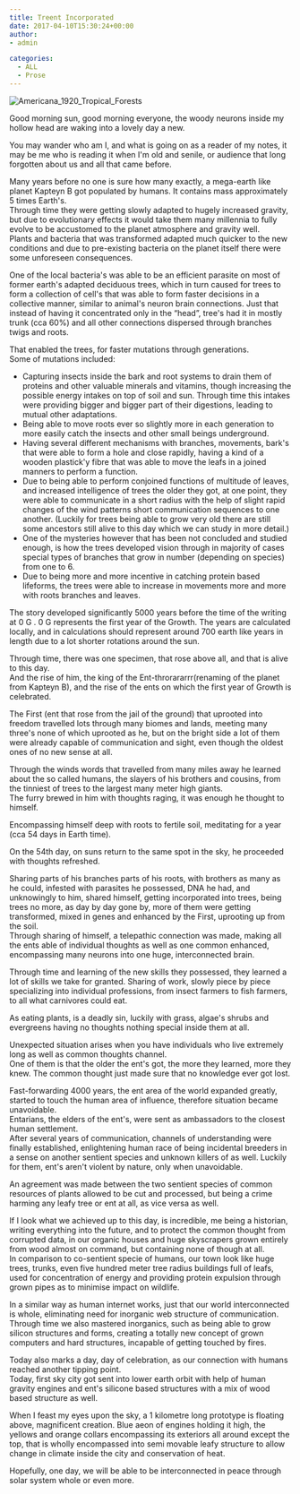 ```yaml
---
title: Treent Incorporated
date: 2017-04-10T15:30:24+00:00
author:
- admin

categories:
  - ALL
  - Prose
---
```

![Americana_1920_Tropical_Forests](posts/Americana_1920_Tropical_Forests.jpg "")

Good morning sun, good morning everyone, the woody neurons inside my hollow head are waking into a lovely day a new.

You may wander who am I, and what is going on as a reader of my notes, it may be me who is reading it when I'm old and senile, or audience that long forgotten about us and all that came before.

Many years before no one is sure how many exactly, a mega-earth like planet Kapteyn B got populated by humans. It contains mass approximately 5 times Earth's.  
Through time they were getting slowly adapted to hugely increased gravity, but due to evolutionary effects it would take them many millennia to fully evolve to be accustomed to the planet atmosphere and gravity well.  
Plants and bacteria that was transformed adapted much quicker to the new conditions and due to pre-existing bacteria on the planet itself there were some unforeseen consequences.

One of the local bacteria's was able to be an efficient parasite on most of former earth's adapted deciduous trees, which in turn caused for trees to form a collection of cell's that was able to form faster decisions in a collective manner, similar to animal's neuron brain connections. Just that instead of having it concentrated only in the &#8220;head&#8221;, tree's had it in mostly trunk (cca 60%) and all other connections dispersed through branches twigs and roots.

That enabled the trees, for faster mutations through generations.  
Some of mutations included:

  * Capturing insects inside the bark and root systems to drain them of proteins and other valuable minerals and vitamins, though increasing the possible energy intakes on top of soil and sun. Through time this intakes were providing bigger and bigger part of their digestions, leading to mutual other adaptations.
  * Being able to move roots ever so slightly more in each generation to more easily catch the insects and other small beings underground.
  * Having several different mechanisms with branches, movements, bark's that were able to form a hole and close rapidly, having a kind of a wooden plastick'y fibre that was able to move the leafs in a joined manners to perform a function.
  * Due to being able to perform conjoined functions of multitude of leaves, and increased intelligence of trees the older they got, at one point, they were able to communicate in a short radius with the help of slight rapid changes of the wind patterns short communication sequences to one another. (Luckily for trees being able to grow very old there are still some ancestors still alive to this day which we can study in more detail.)
  * One of the mysteries however that has been not concluded and studied enough, is how the trees developed vision through in majority of cases special types of branches that grow in number (depending on species) from one to 6.
  * Due to being more and more incentive in catching protein based lifeforms, the trees were able to increase in movements more and more with roots branches and leaves.

The story developed significantly 5000 years before the time of the writing at 0 G . 0 G represents the first year of the Growth. The years are calculated locally, and in calculations should represent around 700 earth like years in length due to a lot shorter rotations around the sun.

Through time, there was one specimen, that rose above all, and that is alive to this day.  
And the rise of him, the king of the Ent-throrararrr(renaming of the planet from Kapteyn B), and the rise of the ents on which the first year of Growth is celebrated.

The First (ent that rose from the jail of the ground) that uprooted into freedom travelled lots through many biomes and lands, meeting many three's none of which uprooted as he, but on the bright side a lot of them were already capable of communication and sight, even though the oldest ones of no new sense at all.

Through the winds words that travelled from many miles away he learned about the so called humans, the slayers of his brothers and cousins, from the tinniest of trees to the largest many meter high giants.  
The furry brewed in him with thoughts raging, it was enough he thought to himself.

Encompassing himself deep with roots to fertile soil, meditating for a year (cca 54 days in Earth time).

On the 54th day, on suns return to the same spot in the sky, he proceeded with thoughts refreshed.

Sharing parts of his branches parts of his roots, with brothers as many as he could, infested with parasites he possessed, DNA he had, and unknowingly to him, shared himself, getting incorporated into trees, being trees no more, as day by day gone by, more of them were getting transformed, mixed in genes and enhanced by the First, uprooting up from the soil.  
Through sharing of himself, a telepathic connection was made, making all the ents able of individual thoughts as well as one common enhanced, encompassing many neurons into one huge, interconnected brain.

Through time and learning of the new skills they possessed, they learned a lot of skills we take for granted. Sharing of work, slowly piece by piece specializing into individual professions, from insect farmers to fish farmers, to all what carnivores could eat.

As eating plants, is a deadly sin, luckily with grass, algae's shrubs and evergreens having no thoughts nothing special inside them at all.

Unexpected situation arises when you have individuals who live extremely long as well as common thoughts channel.  
One of them is that the older the ent's got, the more they learned, more they knew. The common thought just made sure that no knowledge ever got lost.

Fast-forwarding 4000 years, the ent area of the world expanded greatly, started to touch the human area of influence, therefore situation became unavoidable.  
Entarians, the elders of the ent's, were sent as ambassadors to the closest human settlement.  
After several years of communication, channels of understanding were finally established, enlightening human race of being incidental breeders in a sense on another sentient species and unknown killers of as well. Luckily for them, ent's aren't violent by nature, only when unavoidable.

An agreement was made between the two sentient species of common resources of plants allowed to be cut and processed, but being a crime harming any leafy tree or ent at all, as vice versa as well.

If I look what we achieved up to this day, is incredible, me being a historian, writing everything into the future, and to protect the common thought from corrupted data, in our organic houses and huge skyscrapers grown entirely from wood almost on command, but containing none of though at all.  
In comparison to co-sentient specie of humans, our town look like huge trees, trunks, even five hundred meter tree radius buildings full of leafs, used for concentration of energy and providing protein expulsion through grown pipes as to minimise impact on wildlife.

In a similar way as human internet works, just that our world interconnected is whole, eliminating need for inorganic web structure of communication. Through time we also mastered inorganics, such as being able to grow silicon structures and forms, creating a totally new concept of grown computers and hard structures, incapable of getting touched by fires.

Today also marks a day, day of celebration, as our connection with humans reached another tipping point.  
Today, first sky city got sent into lower earth orbit with help of human gravity engines and ent's silicone based structures with a mix of wood based structure as well.

When I feast my eyes upon the sky, a 1 kilometre long prototype is floating above, magnificent creation. Blue aeon of engines holding it high, the yellows and orange collars encompassing its exteriors all around except the top, that is wholly encompassed into semi movable leafy structure to allow change in climate inside the city and conservation of heat.

Hopefully, one day, we will be able to be interconnected in peace through solar system whole or even more.